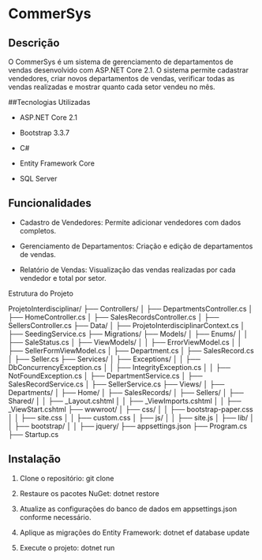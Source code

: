 # CommerSys

## Descrição
O CommerSys é um sistema de gerenciamento de departamentos de vendas desenvolvido com ASP.NET Core 2.1. O sistema permite cadastrar vendedores, criar novos departamentos de vendas, verificar todas as vendas realizadas e mostrar quanto cada setor vendeu no mês.

##Tecnologias Utilizadas

- ASP.NET Core 2.1

- Bootstrap 3.3.7

- C#
  
- Entity Framework Core
  
- SQL Server
  
## Funcionalidades

- Cadastro de Vendedores: Permite adicionar vendedores com dados completos.
  
- Gerenciamento de Departamentos: Criação e edição de departamentos de vendas.
  
- Relatório de Vendas: Visualização das vendas realizadas por cada vendedor e total por setor.

Estrutura do Projeto

ProjetoInterdisciplinar/
├── Controllers/
│   ├── DepartmentsController.cs
│   ├── HomeController.cs
│   ├── SalesRecordsController.cs
│   ├── SellersController.cs
├── Data/
│   ├── ProjetoInterdisciplinarContext.cs
│   ├── SeedingService.cs
├── Migrations/
├── Models/
│   ├── Enums/
│   │   ├── SaleStatus.cs
│   ├── ViewModels/
│   │   ├── ErrorViewModel.cs
│   │   ├── SellerFormViewModel.cs
│   ├── Department.cs
│   ├── SalesRecord.cs
│   ├── Seller.cs
├── Services/
│   ├── Exceptions/
│   │   ├── DbConcurrencyException.cs
│   │   ├── IntegrityException.cs
│   │   ├── NotFoundException.cs
│   ├── DepartmentService.cs
│   ├── SalesRecordService.cs
│   ├── SellerService.cs
├── Views/
│   ├── Departments/
│   ├── Home/
│   ├── SalesRecords/
│   ├── Sellers/
│   ├── Shared/
│   │   ├── _Layout.cshtml
│   │   ├── _ViewImports.cshtml
│   │   ├── _ViewStart.cshtml
├── wwwroot/
│   ├── css/
│   │   ├── bootstrap-paper.css
│   │   ├── site.css
│   │   ├── custom.css
│   ├── js/
│   │   ├── site.js
│   ├── lib/
│   │   ├── bootstrap/
│   │   ├── jquery/
├── appsettings.json
├── Program.cs
├── Startup.cs

## Instalação

1. Clone o repositório:
git clone

2. Restaure os pacotes NuGet:
dotnet restore

3. Atualize as configurações do banco de dados em appsettings.json conforme necessário.

4. Aplique as migrações do Entity Framework:
dotnet ef database update

5. Execute o projeto:
dotnet run


